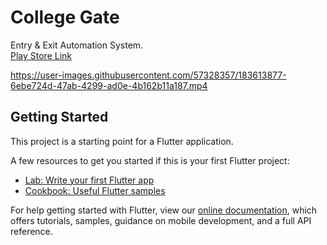 # College Gate

Entry & Exit Automation System.
<br />
[Play Store Link](https://play.google.com/store/search?q=college+gate&c=apps)


https://user-images.githubusercontent.com/57328357/183613877-6ebe724d-47ab-4299-ad0e-4b162b11a187.mp4


## Getting Started

This project is a starting point for a Flutter application.

A few resources to get you started if this is your first Flutter project:

- [Lab: Write your first Flutter app](https://flutter.dev/docs/get-started/codelab)
- [Cookbook: Useful Flutter samples](https://flutter.dev/docs/cookbook)

For help getting started with Flutter, view our
[online documentation](https://flutter.dev/docs), which offers tutorials,
samples, guidance on mobile development, and a full API reference.
